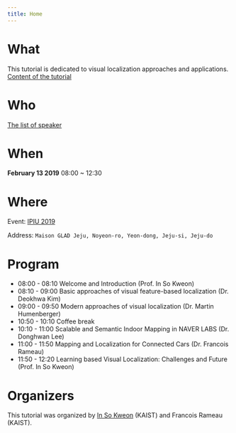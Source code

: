 ```yaml
---
title: Home
---
```

# What
This tutorial is dedicated to visual localization approaches and applications. [Content of the tutorial](https://ipiuvl2019.github.io/CourseDes.html "Courses")

# Who
[The list of speaker](https://ipiuvl2019.github.io/Speakers.html "Speakers")


# When 
**February 13 2019** 08:00 ~ 12:30 

# Where
Event: 
[IPIU 2019](http://www.ipiu.or.kr/2019/index.php "IPIU")

Address:
`Maison GLAD Jeju, Noyeon-ro, Yeon-dong, Jeju-si, Jeju-do`

# Program
- 08:00 - 08:10 Welcome and Introduction (Prof. In So Kweon)
- 08:10 - 09:00 Basic approaches of visual feature-based localization (Dr. Deokhwa Kim)
- 09:00 - 09:50 Modern approaches of visual localization (Dr. Martin Humenberger)
- 10:50 - 10:10 Coffee break
- 10:10 - 11:00  Scalable and Semantic Indoor Mapping in NAVER LABS (Dr. Donghwan Lee)
- 11:00 - 11:50 Mapping and Localization for Connected Cars (Dr. Francois Rameau)
- 11:50 - 12:20 Learning based Visual Localization: Challenges and Future (Prof. In So Kweon)

# Organizers
This tutorial was organized by [In So Kweon](http://rcv.kaist.ac.kr/) (KAIST) and Francois Rameau (KAIST).
